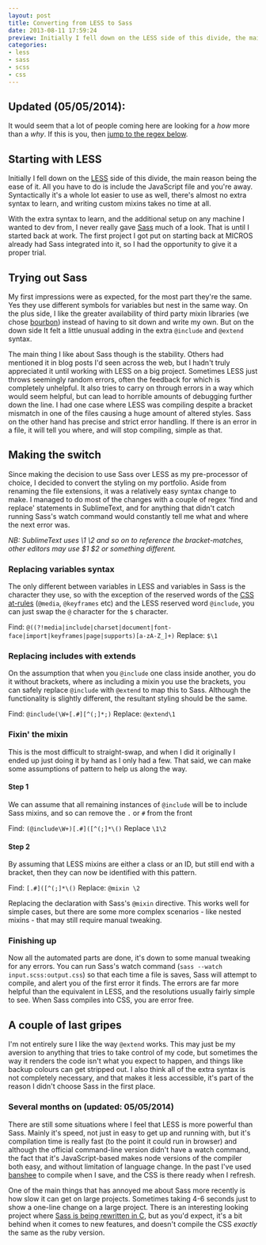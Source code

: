 ```yaml
---
layout: post
title: Converting from LESS to Sass
date: 2013-08-11 17:59:24
preview: Initially I fell down on the LESS side of this divide, the main reason being the ease of it. All you have to do is include the javascript file and you're away. Syntactically it's a whole lot easier to use as well, there's almost no extra syntax to learn, and writing custom mixins takes no time at all.
categories:
- less
- sass
- scss
- css
---
```


## Updated (05/05/2014):

It would seem that a lot of people coming here are looking for a *how* more than a *why*. If this is you, then [jump to the regex below](#making-the-switch).

## Starting with LESS

Initially I fell down on the [LESS](http://lesscss.org/) side of this divide, the main reason being the ease of it. All you have to do is include the JavaScript file and you're away. Syntactically it's a whole lot easier to use as well, there's almost no extra syntax to learn, and writing custom mixins takes no time at all.

With the extra syntax to learn, and the additional setup on any machine I wanted to dev from, I never really gave [Sass](http://sass-lang.com/) much of a look. That is until I started back at work. The first project I got put on starting back at MICROS already had Sass integrated into it, so I had the opportunity to give it a proper trial.

## Trying out Sass

My first impressions were as expected, for the most part they're the same. Yes they use different symbols for variables but nest in the same way. On the plus side, I like the greater availability of third party mixin libraries (we chose [bourbon](http://bourbon.io/)) instead of having to sit down and write my own. But on the down side It felt a little unusual adding in the extra `@include` and `@extend` syntax.

The main thing I like about Sass though is the stability. Others had mentioned it in blog posts I'd seen across the web, but I hadn't truly appreciated it until working with LESS on a big project. Sometimes LESS just throws seemingly random errors, often the feedback for which is completely unhelpful. It also tries to carry on through errors in a way which would seem helpful, but can lead to horrible amounts of debugging further down the line. I had one case where LESS was compiling despite a bracket mismatch in one of the files causing a huge amount of altered styles. Sass on the other hand has precise and strict error handling. If there is an error in a file, it will tell you where, and will stop compiling, simple as that.

## Making the switch

Since making the decision to use Sass over LESS as my pre-processor of choice, I decided to convert the styling on my portfolio. Aside from renaming the file extensions, it was a relatively easy syntax change to make. I managed to do most of the changes with a couple of regex 'find and replace' statements in SublimeText, and for anything that didn't catch running Sass's watch command would constantly tell me what and where the next error was.

*NB: SublimeText uses \1 \2 and so on to reference the bracket-matches, other editors may use $1 $2 or something different.*

### Replacing variables syntax

The only different between variables in LESS and variables in Sass is the character they use, so with the exception of the reserved words of the [CSS at-rules](https://developer.mozilla.org/en-US/docs/Web/CSS/At-rule) (`@media`, `@keyframes` etc) and the LESS reserved word `@include`, you can just swap the `@` character for the `$` character.

Find: `@((?!media|include|charset|document|font-face|import|keyframes|page|supports)[a-zA-Z_]+)`
Replace: `$\1`

### Replacing includes with extends

On the assumption that when you `@include` one class inside another, you do it without brackets, where as including a mixin you use the brackets, you can safely replace `@include` with `@extend` to map this to Sass. Although the functionality is slightly different, the resultant styling should be the same.

Find: `@include(\W+[.#][^(;]*;)`
Replace: `@extend\1`

### Fixin' the mixin

This is the most difficult to straight-swap, and when I did it originally I ended up just doing it by hand as I only had a few. That said, we can make some assumptions of pattern to help us along the way.

#### Step 1

We can assume that all remaining instances of `@include` will be to include Sass mixins, and so can remove the `.` or `#` from the front

Find: `(@include\W+)[.#]([^(;]*\()`
Replace `\1\2`

#### Step 2

By assuming that LESS mixins are either a class or an ID, but still end with a bracket, then they can now be identified with this pattern.

Find: `[.#]([^(;]*\()`
Replace: `@mixin \2`

Replacing the declaration with Sass's `@mixin` directive. This works well for simple cases, but there are some more complex scenarios - like nested mixins - that may still require manual tweaking.

### Finishing up

Now all the automated parts are done, it's down to some manual tweaking for any errors. You can run Sass's watch command (`sass --watch input.scss:output.css`) so that each time a file is saves, Sass will attempt to compile, and alert you of the first error it finds. The errors are far more helpful than the equivalent in LESS, and the resolutions usually fairly simple to see. When Sass compiles into CSS, you are error free.

## A couple of last gripes

I'm not entirely sure I like the way `@extend` works. This may just be my aversion to anything that tries to take control of my code, but sometimes the way it renders the code isn't what you expect to happen, and things like backup colours can get stripped out. I also think all of the extra syntax is not completely necessary, and that makes it less accessible, it's part of the reason I didn't choose Sass in the first place.

### Several months on (updated: 05/05/2014)

There are still some situations where I feel that LESS is more powerful than Sass. Mainly it's speed, not just in easy to get up and running with, but it's compilation time is really fast (to the point it could run in browser) and although the official command-line version didn't have a watch command, the fact that it's JavaScript-based makes node versions of the compiler both easy, and without limitation of language change. In the past I've used [banshee](https://www.npmjs.org/package/banshee) to compile when I save, and the CSS is there ready when I refresh.

One of the main things that has annoyed me about Sass more recently is how slow it can get on large projects. Sometimes taking 4-6 seconds just to show a one-line change on a large project. There is an interesting looking project where [Sass is being rewritten in C](https://github.com/hcatlin/libsass), but as you'd expect, it's a bit behind when it comes to new features, and doesn't compile the CSS *exactly* the same as the ruby version.
